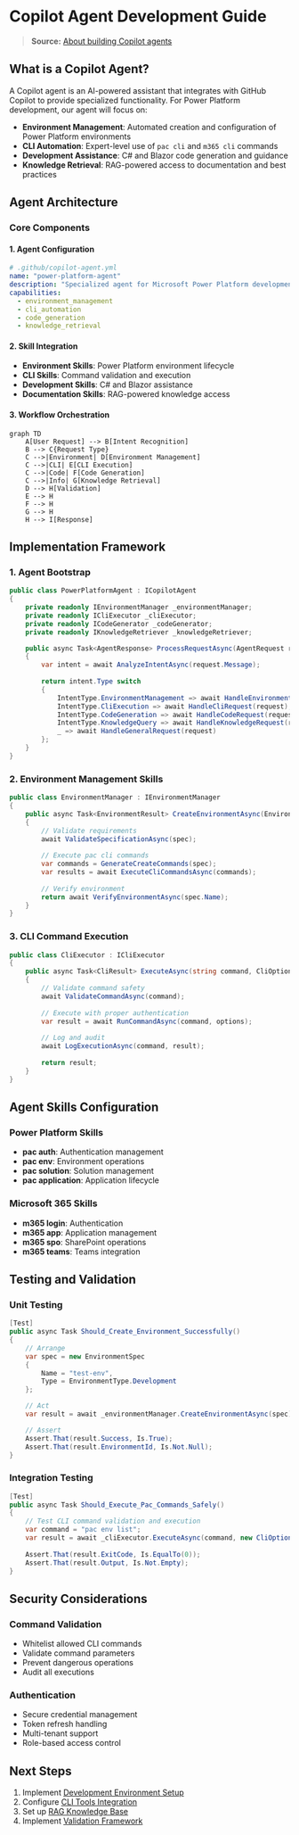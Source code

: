 # Copilot Agent Development Guide

> **Source:** [About building Copilot agents](https://docs.github.com/en/enterprise-cloud@latest/copilot/building-copilot-extensions/building-a-copilot-agent-for-your-copilot-extension/about-copilot-agents)

## What is a Copilot Agent?

A Copilot agent is an AI-powered assistant that integrates with GitHub Copilot to provide specialized functionality. For Power Platform development, our agent will focus on:

- **Environment Management**: Automated creation and configuration of Power Platform environments
- **CLI Automation**: Expert-level use of `pac cli` and `m365 cli` commands
- **Development Assistance**: C# and Blazor code generation and guidance
- **Knowledge Retrieval**: RAG-powered access to documentation and best practices

## Agent Architecture

### Core Components

#### 1. Agent Configuration
```yaml
# .github/copilot-agent.yml
name: "power-platform-agent"
description: "Specialized agent for Microsoft Power Platform development"
capabilities:
  - environment_management
  - cli_automation
  - code_generation
  - knowledge_retrieval
```

#### 2. Skill Integration
- **Environment Skills**: Power Platform environment lifecycle
- **CLI Skills**: Command validation and execution
- **Development Skills**: C# and Blazor assistance
- **Documentation Skills**: RAG-powered knowledge access

#### 3. Workflow Orchestration
```mermaid
graph TD
    A[User Request] --> B[Intent Recognition]
    B --> C{Request Type}
    C -->|Environment| D[Environment Management]
    C -->|CLI| E[CLI Execution]
    C -->|Code| F[Code Generation]
    C -->|Info| G[Knowledge Retrieval]
    D --> H[Validation]
    E --> H
    F --> H
    G --> H
    H --> I[Response]
```

## Implementation Framework

### 1. Agent Bootstrap
```csharp
public class PowerPlatformAgent : ICopilotAgent
{
    private readonly IEnvironmentManager _environmentManager;
    private readonly ICliExecutor _cliExecutor;
    private readonly ICodeGenerator _codeGenerator;
    private readonly IKnowledgeRetriever _knowledgeRetriever;

    public async Task<AgentResponse> ProcessRequestAsync(AgentRequest request)
    {
        var intent = await AnalyzeIntentAsync(request.Message);
        
        return intent.Type switch
        {
            IntentType.EnvironmentManagement => await HandleEnvironmentRequest(request),
            IntentType.CliExecution => await HandleCliRequest(request),
            IntentType.CodeGeneration => await HandleCodeRequest(request),
            IntentType.KnowledgeQuery => await HandleKnowledgeRequest(request),
            _ => await HandleGeneralRequest(request)
        };
    }
}
```

### 2. Environment Management Skills
```csharp
public class EnvironmentManager : IEnvironmentManager
{
    public async Task<EnvironmentResult> CreateEnvironmentAsync(EnvironmentSpec spec)
    {
        // Validate requirements
        await ValidateSpecificationAsync(spec);
        
        // Execute pac cli commands
        var commands = GenerateCreateCommands(spec);
        var results = await ExecuteCliCommandsAsync(commands);
        
        // Verify environment
        return await VerifyEnvironmentAsync(spec.Name);
    }
}
```

### 3. CLI Command Execution
```csharp
public class CliExecutor : ICliExecutor
{
    public async Task<CliResult> ExecuteAsync(string command, CliOptions options)
    {
        // Validate command safety
        await ValidateCommandAsync(command);
        
        // Execute with proper authentication
        var result = await RunCommandAsync(command, options);
        
        // Log and audit
        await LogExecutionAsync(command, result);
        
        return result;
    }
}
```

## Agent Skills Configuration

### Power Platform Skills
- **pac auth**: Authentication management
- **pac env**: Environment operations
- **pac solution**: Solution management
- **pac application**: Application lifecycle

### Microsoft 365 Skills
- **m365 login**: Authentication
- **m365 app**: Application management
- **m365 spo**: SharePoint operations
- **m365 teams**: Teams integration

## Testing and Validation

### Unit Testing
```csharp
[Test]
public async Task Should_Create_Environment_Successfully()
{
    // Arrange
    var spec = new EnvironmentSpec 
    { 
        Name = "test-env",
        Type = EnvironmentType.Development 
    };

    // Act
    var result = await _environmentManager.CreateEnvironmentAsync(spec);

    // Assert
    Assert.That(result.Success, Is.True);
    Assert.That(result.EnvironmentId, Is.Not.Null);
}
```

### Integration Testing
```csharp
[Test]
public async Task Should_Execute_Pac_Commands_Safely()
{
    // Test CLI command validation and execution
    var command = "pac env list";
    var result = await _cliExecutor.ExecuteAsync(command, new CliOptions());
    
    Assert.That(result.ExitCode, Is.EqualTo(0));
    Assert.That(result.Output, Is.Not.Empty);
}
```

## Security Considerations

### Command Validation
- Whitelist allowed CLI commands
- Validate command parameters
- Prevent dangerous operations
- Audit all executions

### Authentication
- Secure credential management
- Token refresh handling
- Multi-tenant support
- Role-based access control

## Next Steps

1. Implement [Development Environment Setup](./dev-environment.md)
2. Configure [CLI Tools Integration](../cli-tools/README.md)
3. Set up [RAG Knowledge Base](../implementation/rag-integration.md)
4. Implement [Validation Framework](../implementation/validation-testing.md)